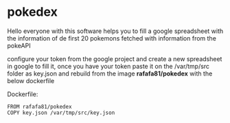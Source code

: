 # pokedex
Hello everyone with this software helps you to fill a google spreadsheet with the information of de first 20 pokemons fetched with information from the pokeAPI

configure your token from the google project and create a new spreadsheet in google to fill it, once you have your token paste it on the /var/tmp/src folder as key.json and rebuild from the image **rafafa81/pokedex** with the below dockerfile

Dockerfile:
```
FROM rafafa81/pokedex
COPY key.json /var/tmp/src/key.json
```
